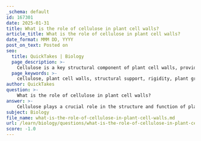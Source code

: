 ```yaml
---
_schema: default
id: 167301
date: 2025-01-31
title: What is the role of cellulose in plant cell walls?
article_title: What is the role of cellulose in plant cell walls?
date_format: MMM DD, YYYY
post_on_text: Posted on
seo:
  title: QuickTakes | Biology
  page_description: >-
    Cellulose is a key structural component of plant cell walls, providing support, influencing growth, and protecting against environmental stresses.
  page_keywords: >-
    cellulose, plant cell walls, structural support, rigidity, plant growth, cell wall composition, environmental resistance, nutrient transport, mechanical stresses, agriculture, biofuels
author: QuickTakes
question: >-
    What is the role of cellulose in plant cell walls?
answer: >-
    Cellulose plays a crucial role in the structure and function of plant cell walls. As the primary component of these walls, cellulose provides essential structural support and rigidity, which is vital for maintaining the shape and integrity of plant cells. Here are some key aspects of cellulose's role in plant cell walls:\n\n1. **Structural Support**: Cellulose forms long, linear chains that aggregate to create microfibrils. These microfibrils are embedded in a matrix of other polysaccharides and proteins, contributing to the overall strength and stability of the cell wall. This structural support is essential for plants to withstand various mechanical stresses, such as wind and gravity.\n\n2. **Cell Wall Composition**: The plant cell wall consists of multiple layers, including the primary cell wall, secondary cell wall, and middle lamella. Cellulose is the most abundant component in the primary cell wall, along with hemicelluloses and pectins, which work together to maintain the wall's integrity and flexibility.\n\n3. **Influence on Plant Growth**: The synthesis of cellulose is critical for plant growth and development. As plants grow, the cell walls must expand, and cellulose plays a key role in this process. The arrangement and orientation of cellulose fibers can influence how cells elongate and divide.\n\n4. **Resistance to Environmental Stresses**: Cellulose contributes to the plant's ability to resist environmental stresses, such as pathogens and physical damage. A robust cell wall helps protect the plant from external threats and aids in maintaining homeostasis.\n\n5. **Water Movement and Nutrient Transport**: The structure of the cell wall, influenced by cellulose, facilitates water movement and nutrient transport within the plant. The porous nature of the cell wall allows for the exchange of water and solutes, which is essential for plant health.\n\nIn summary, cellulose is a fundamental component of plant cell walls, providing mechanical strength, supporting growth, and playing a vital role in the plant's overall health and resilience. Understanding cellulose's function is also important for advancements in agriculture and biofuel production, as it can influence crop yields and biomass utilization.
subject: Biology
file_name: what-is-the-role-of-cellulose-in-plant-cell-walls.md
url: /learn/biology/questions/what-is-the-role-of-cellulose-in-plant-cell-walls
score: -1.0
---
```


&nbsp;